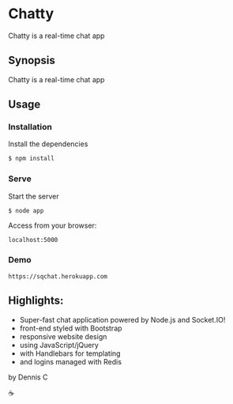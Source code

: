 # Chatty

Chatty is a real-time chat app

## Synopsis

Chatty is a real-time chat app

## Usage

### Installation

Install the dependencies

```sh
$ npm install
```

### Serve

Start the server

```sh
$ node app
```

Access from your browser:

```
localhost:5000
```

### Demo

```
https://sqchat.herokuapp.com
```

## Highlights:

* Super-fast chat application powered by Node.js and Socket.IO!
* front-end styled with Bootstrap
* responsive website design
* using JavaScript/jQuery
* with Handlebars for templating
* and logins managed with Redis

by Dennis C 

:coffee: